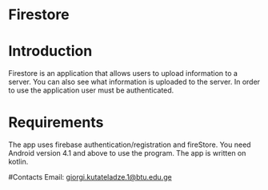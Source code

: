 # Firestore

# Introduction
Firestore is an application that allows users to upload information to a server.
You can also see what information is uploaded to the server. 
In order to use the application user must be authenticated.

# Requirements
The app uses firebase authentication/registration and fireStore.
You need Android version 4.1 and above to use the program.
The app is written on kotlin.

#Contacts
Email: giorgi.kutateladze.1@btu.edu.ge
